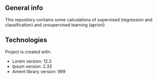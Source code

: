 ## General info
This repository contains some calculations of supervised (regression and classification) and unsupervised learning (apriori)

## Technologies
Project is created with:
* Lorem version: 12.3
* Ipsum version: 2.33
* Ament library version: 999
